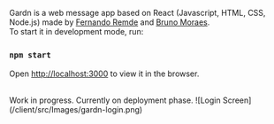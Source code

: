 Gardn is a web message app based on React (Javascript, HTML, CSS, Node.js) made by [Fernando Remde](https://www.github.com/Remde) and [Bruno Moraes](https://www.github.com/brunosdm). <br />To start it in development mode, run:

### `npm start`

Open [http://localhost:3000](http://localhost:3000) to view it in the browser.

<br />
Work in progress. Currently on deployment phase.
![Login Screen](/client/src/Images/gardn-login.png)
